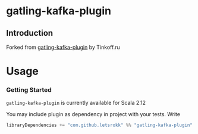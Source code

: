 # gatling-kafka-plugin

## Introduction

Forked from [gatling-kafka-plugin](https://github.com/TinkoffCreditSystems/gatling-kafka-plugin)
by Tinkoff.ru

# Usage

### Getting Started

`gatling-kafka-plugin` is currently available for Scala 2.12

You may include plugin as dependency in project with your tests. Write 

```scala
libraryDependencies += "com.github.letsrokk" %% "gatling-kafka-plugin" % <version> % Test
```
